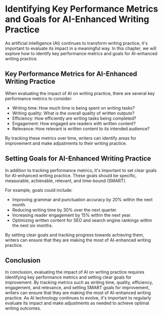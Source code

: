 Identifying Key Performance Metrics and Goals for AI-Enhanced Writing Practice
==========================================================================================================================================

As artificial intelligence (AI) continues to transform writing practice, it's important to evaluate its impact in a meaningful way. In this chapter, we will explore how to identify key performance metrics and goals for AI-enhanced writing practice.

Key Performance Metrics for AI-Enhanced Writing Practice
--------------------------------------------------------

When evaluating the impact of AI on writing practice, there are several key performance metrics to consider:

* Writing time: How much time is being spent on writing tasks?
* Writing quality: What is the overall quality of written outputs?
* Efficiency: How efficiently are writing tasks being completed?
* Engagement: How engaged are readers with written content?
* Relevance: How relevant is written content to its intended audience?

By tracking these metrics over time, writers can identify areas for improvement and make adjustments to their writing practice.

Setting Goals for AI-Enhanced Writing Practice
----------------------------------------------

In addition to tracking performance metrics, it's important to set clear goals for AI-enhanced writing practice. These goals should be specific, measurable, achievable, relevant, and time-bound (SMART).

For example, goals could include:

* Improving grammar and punctuation accuracy by 20% within the next month.
* Reducing writing time by 30% over the next quarter.
* Increasing reader engagement by 15% within the next year.
* Optimizing written content for SEO and search engine rankings within the next six months.

By setting clear goals and tracking progress towards achieving them, writers can ensure that they are making the most of AI-enhanced writing practice.

Conclusion
----------

In conclusion, evaluating the impact of AI on writing practice requires identifying key performance metrics and setting clear goals for improvement. By tracking metrics such as writing time, quality, efficiency, engagement, and relevance, and setting SMART goals for improvement, writers can ensure that they are making the most of AI-enhanced writing practice. As AI technology continues to evolve, it's important to regularly evaluate its impact and make adjustments as needed to achieve optimal writing outcomes.

